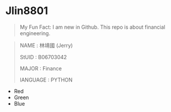 Jlin8801
========
> My Fun Fact: I am new in Github.
> This repo is about financial engineering.

> NAME : 林靖國 (Jerry)
>
> StUID : B06703042
>
> MAJOR : Finance
>
> lANGUAGE : PYTHON

*   Red
*   Green
*   Blue



